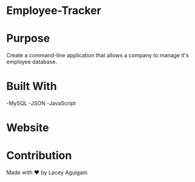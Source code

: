 # Employee-Tracker

# Purpose
Create a command-line application that allows a company to manage it's employee database.

# Built With

-MySQL
-JSON
-JavaScript

# Website



# Contribution 

Made with ❤️ by Lacey Aguigam